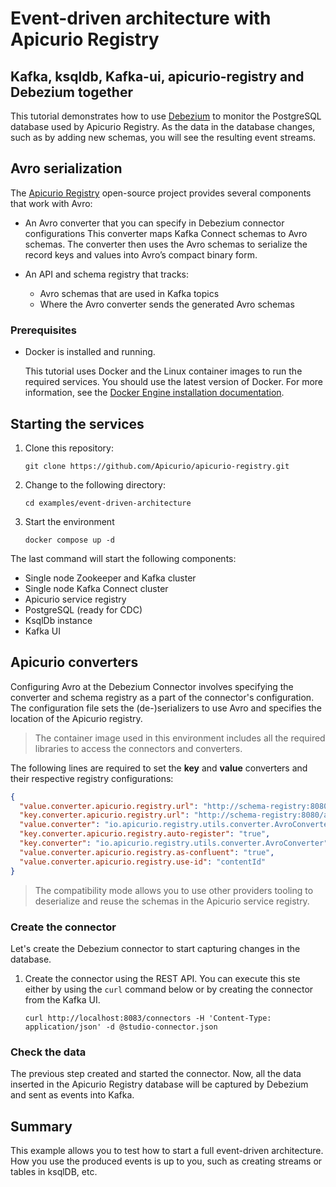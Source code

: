 # Event-driven architecture with Apicurio Registry

## Kafka, ksqldb, Kafka-ui, apicurio-registry and Debezium together

This tutorial demonstrates how to use [Debezium](https://debezium.io/)
to monitor the PostgreSQL database used by Apicurio Registry.
As the data in the database changes, such as by adding new schemas,
you will see the resulting event streams.

## Avro serialization

The [Apicurio Registry](https://github.com/Apicurio/apicurio-registry)
open-source project provides several components that work with Avro:

- An Avro converter that you can specify in Debezium connector configurations
  This converter maps Kafka Connect schemas to Avro schemas.
  The converter then uses the Avro schemas to serialize the record keys and values
  into Avro’s compact binary form.

- An API and schema registry that tracks:

  - Avro schemas that are used in Kafka topics
  - Where the Avro converter sends the generated Avro schemas

### Prerequisites

- Docker is installed and running.

  This tutorial uses Docker and the Linux container images to run the required services. You should use the
  latest version of Docker. For more information, see
  the [Docker Engine installation documentation](https://docs.docker.com/engine/installation/).

## Starting the services

1. Clone this repository:

    ```console
    git clone https://github.com/Apicurio/apicurio-registry.git
    ```

1. Change to the following directory:

    ```console
    cd examples/event-driven-architecture
    ```

1. Start the environment

    ```consolee
    docker compose up -d
    ```

The last command will start the following components:

- Single node Zookeeper and Kafka cluster
- Single node Kafka Connect cluster
- Apicurio service registry
- PostgreSQL (ready for CDC)
- KsqlDb instance
- Kafka UI

## Apicurio converters

Configuring Avro at the Debezium Connector involves specifying the converter
and schema registry as a part of the connector's configuration.
The configuration file sets the (de-)serializers to use Avro
and specifies the location of the Apicurio registry.

> The container image used in this environment includes all the required libraries to access the connectors and converters.

The following lines are required to set the **key** and **value** converters
and their respective registry configurations:

```json
{
  "value.converter.apicurio.registry.url": "http://schema-registry:8080/apis/registry/v2",
  "key.converter.apicurio.registry.url": "http://schema-registry:8080/apis/registry/v2",
  "value.converter": "io.apicurio.registry.utils.converter.AvroConverter",
  "key.converter.apicurio.registry.auto-register": "true",
  "key.converter": "io.apicurio.registry.utils.converter.AvroConverter",
  "value.converter.apicurio.registry.as-confluent": "true",
  "value.converter.apicurio.registry.use-id": "contentId"
}
```

> The compatibility mode allows you to use other providers tooling to deserialize and reuse the schemas in the Apicurio service registry.

### Create the connector

Let's create the Debezium connector to start capturing changes in the database.

1. Create the connector using the REST API.
You can execute this ste either by using the `curl` command below
or by creating the connector from the Kafka UI.

    ```console
    curl http://localhost:8083/connectors -H 'Content-Type: application/json' -d @studio-connector.json
    ```

### Check the data

The previous step created and started the connector.
Now, all the data inserted in the Apicurio Registry database
will be captured by Debezium and sent as events into Kafka.

## Summary

This example allows you to test how to start a full event-driven architecture.
How you use the produced events is up to you,
such as creating streams or tables in ksqlDB, etc.

